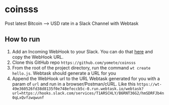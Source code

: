 # coinsss

Post latest Bitcoin --> USD rate in a Slack Channel with Webtask

## How to run

1. Add an Incoming WebHook to your Slack. You can do that [here](https://anthillhq.slack.com/apps/A0F7XDUAZ-incoming-webhooks) and copy the WebHook URL.
2. Clone this GitHub repo `https://github.com/yomete/coinsss`
3. From the root of the project directory, run the command `wt create hello.js`. Webtask should generate a URL for you
4. Append the WebHook url to the URL Webtask generated for you with a param of `url` and run in a browser/Postman/cURL. Like this `https://wt-49e360526fd38d8135f0e748efeccb5c-0.run.webtask.io/webtask?url=https://hooks.slack.com/services/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`
